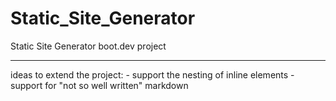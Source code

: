 # Static_Site_Generator
Static Site Generator
boot.dev project



*****
ideas to extend the project:
    - support the nesting of inline elements
    - support for "not so well written" markdown